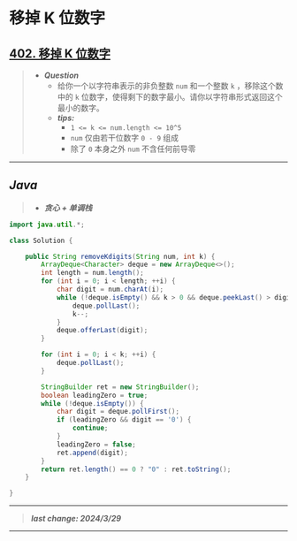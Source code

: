 # 移掉 K 位数字

## [402. 移掉 K 位数字](https://leetcode.cn/problems/remove-k-digits/)

> - ***Question***
>   - 给你一个以字符串表示的非负整数 `num` 和一个整数 `k` ，移除这个数中的 `k` 位数字，使得剩下的数字最小。请你以字符串形式返回这个最小的数字。
>   - ***tips:***
>     - `1 <= k <= num.length <= 10^5`
>     - `num` 仅由若干位数字 `0 - 9` 组成
>     - 除了 `0` 本身之外 `num` 不含任何前导零

---

## *Java*

> - ***贪心 + 单调栈***

```java
import java.util.*;

class Solution {

    public String removeKdigits(String num, int k) {
        ArrayDeque<Character> deque = new ArrayDeque<>();
        int length = num.length();
        for (int i = 0; i < length; ++i) {
            char digit = num.charAt(i);
            while (!deque.isEmpty() && k > 0 && deque.peekLast() > digit) {
                deque.pollLast();
                k--;
            }
            deque.offerLast(digit);
        }

        for (int i = 0; i < k; ++i) {
            deque.pollLast();
        }

        StringBuilder ret = new StringBuilder();
        boolean leadingZero = true;
        while (!deque.isEmpty()) {
            char digit = deque.pollFirst();
            if (leadingZero && digit == '0') {
                continue;
            }
            leadingZero = false;
            ret.append(digit);
        }
        return ret.length() == 0 ? "0" : ret.toString();
    }

}
```

---

> ***last change: 2024/3/29***

---
